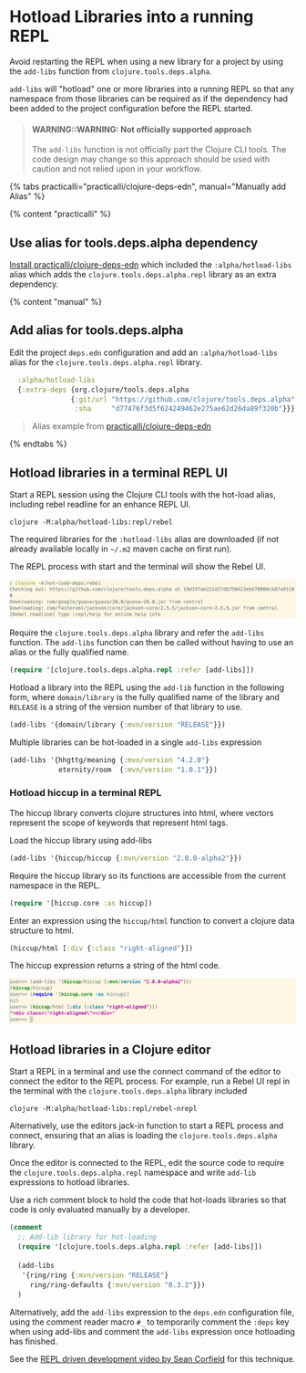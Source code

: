 # Hotload Libraries into a running REPL
Avoid restarting the REPL when using a new library for a project by using the `add-libs` function from `clojure.tools.deps.alpha`.

`add-libs` will "hotload" one or more libraries into a running REPL so that any namespace from those libraries can be required as if the dependency had been added to the project configuration before the REPL started.

> #### WARNING::WARNING: Not officially supported approach
> The `add-libs` function is not officially part the Clojure CLI tools.  The code design may change so this approach should be used with caution and not relied upon in your workflow.

{% tabs practicalli="practicalli/clojure-deps-edn", manual="Manually add Alias" %}

{% content "practicalli" %}

## Use alias for tools.deps.alpha dependency
[Install practicalli/clojure-deps-edn](https://github.com/practicalli/clojure-deps-edn/) which included the `:alpha/hotload-libs` alias which adds the `clojure.tools.deps.alpha.repl` library as an extra dependency.


{% content "manual" %}

## Add alias for tools.deps.alpha
Edit the project `deps.edn` configuration and add an `:alpha/hotload-libs` alias for the `clojure.tools.deps.alpha.repl` library.

```clojure
  :alpha/hotload-libs
  {:extra-deps {org.clojure/tools.deps.alpha
               {:git/url "https://github.com/clojure/tools.deps.alpha"
                :sha     "d77476f3d5f624249462e275ae62d26da89f320b"}}}
```

> Alias example from [practicalli/clojure-deps-edn](https://github.com/practicalli/clojure-deps-edn/)

{% endtabs %}


## Hotload libraries in a terminal REPL UI
Start a REPL session using the Clojure CLI tools with the hot-load alias, including rebel readline for an enhance REPL UI.

```shell
clojure -M:alpha/hotload-libs:repl/rebel
```

The required libraries for the `:hotload-libs` alias are downloaded (if not already available locally in `~/.m2` maven cache on first run).

The REPL process with start and the terminal will show the Rebel UI.

![Clojure REPL - hot load library dependencies](/images/clojure-repl-hot-load-deps-rebel.png)

Require the `clojure.tools.deps.alpha` library and refer the `add-libs` function.  The `add-libs` function can then be called without having to use an alias or the fully qualified name.

```clojure
(require '[clojure.tools.deps.alpha.repl :refer [add-libs]])
```

Hotload a library into the REPL using the `add-lib` function in the following form, where `domain/library` is the fully qualified name of the library and `RELEASE` is a string of the version number of that library to use.

```clojure
(add-libs '{domain/library {:mvn/version "RELEASE"}})
```

Multiple libraries can be hot-loaded in a single `add-libs` expression

```clojure
(add-libs '{hhgttg/meaning {:mvn/version "4.2.0"}
            eternity/room  {:mvn/version "1.0.1"}})
```


### Hotload hiccup in a terminal REPL
The hiccup library converts clojure structures into html, where vectors represent the scope of keywords that represent html tags.

Load the hiccup library using add-libs

```clojure
(add-libs '{hiccup/hiccup {:mvn/version "2.0.0-alpha2"}})
```

Require the hiccup library so its functions are accessible from the current namespace in the REPL.

```clojure
(require '[hiccup.core :as hiccup])
```

Enter an expression using the `hiccup/html` function to convert a clojure data structure to html.

```clojure
(hiccup/html [:div {:class "right-aligned"}])
```

The hiccup expression returns a string of the html code.

![Clojure REPL hot load dependencies ](/images/clojure-repl-hotload-add-libs-hiccup-example.png)


## Hotload libraries in a Clojure editor
Start a REPL in a terminal and use the connect command of the editor to connect the editor to the REPL process.  For example, run a Rebel UI repl in the terminal with the `clojure.tools.deps.alpha` library included

```shell
clojure -M:alpha/hotload-libs:repl/rebel-nrepl
```

Alternatively, use the editors jack-in function to start a REPL process and connect, ensuring that an alias is loading the `clojure.tools.deps.alpha` library.

Once the editor is connected to the REPL, edit the source code to require the `clojure.tools.deps.alpha.repl` namespace and write `add-lib` expressions to hotload libraries.

Use a rich comment block to hold the code that hot-loads libraries so that code is only evaluated manually by a developer.

```clojure
(comment
  ;; Add-lib library for hot-loading
  (require '[clojure.tools.deps.alpha.repl :refer [add-libs]])

  (add-libs
   '{ring/ring {:mvn/version "RELEASE"}
     ring/ring-defaults {:mvn/version "0.3.2"}})
  )
```

Alternatively, add the `add-libs` expression to the `deps.edn` configuration file, using the comment reader macro `#_` to temporarily comment the `:deps` key when using add-libs and comment the `add-libs` expression once hotloading has finished.

See the [REPL driven development video by Sean Corfield](https://youtu.be/gIoadGfm5T8) for this technique.
